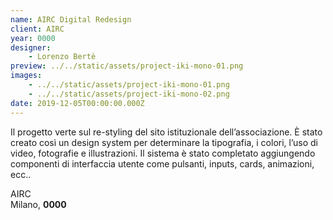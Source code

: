 ```yaml
---
name: AIRC Digital Redesign
client: AIRC
year: 0000
designer:
    - Lorenzo Bertè
preview: ../../static/assets/project-iki-mono-01.png
images:
    - ../../static/assets/project-iki-mono-01.png
    - ../../static/assets/project-iki-mono-02.png
date: 2019-12-05T00:00:00.000Z
---
```


Il progetto verte sul re-styling del sito istituzionale dell’associazione. È stato creato così un design system per determinare la tipografia, i colori, l’uso di video, fotografie e illustrazioni. Il sistema è stato completato aggiungendo componenti di interfaccia utente come pulsanti, inputs, cards, animazioni, ecc..

AIRC  
Milano, **0000**<br><br>
